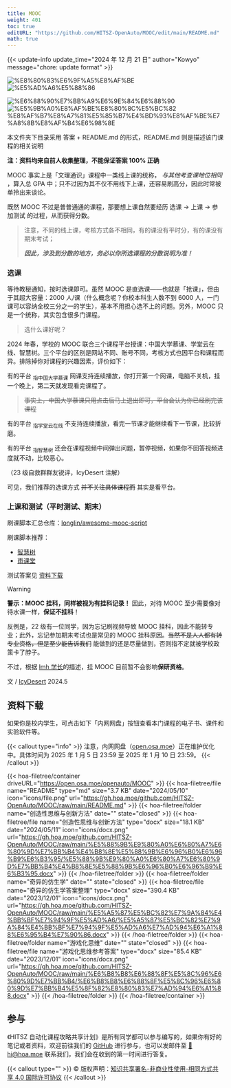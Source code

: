 ```yaml
---
title: MOOC
weight: 401
toc: true
editURL: "https://github.com/HITSZ-OpenAuto/MOOC/edit/main/README.md"
math: true
---
```


{{< update-info update_time="2024 年 12 月 21 日" author="Kowyo" message="chore: update format" >}}

<div class="img-div hx-mt-4 hx-flex-row hx-justify-start hx-items-center">

![%E8%80%83%E6%9F%A5%E8%AF%BE](https://img.shields.io/badge/%E8%80%83%E6%9F%A5%E8%AF%BE-red)
![%E5%AD%A6%E5%88%86](https://img.shields.io/badge/MOOC%E9%9A%B6%E5%B1%9E%E6%96%87%E7%90%86%E9%80%9A%E8%AF%86%20%E6%97%A0%E7%89%B9%E6%AE%8A%E5%AD%A6%E5%88%86%E8%A6%81%E6%B1%82-moccasin)

![%E6%88%90%E7%BB%A9%E6%9E%84%E6%88%90](https://img.shields.io/badge/%E6%88%90%E7%BB%A9%E6%9E%84%E6%88%90-gold)
![%E5%9B%A0%E8%AF%BE%E8%80%8C%E5%BC%82 %E8%AF%B7%E8%A7%81%E5%85%B7%E4%BD%93%E8%AF%BE%E7%A8%8B%E8%AF%B4%E6%98%8E](https://img.shields.io/badge/%E5%9B%A0%E8%AF%BE%E8%80%8C%E5%BC%82%20%E8%AF%B7%E8%A7%81%E5%85%B7%E4%BD%93%E8%AF%BE%E7%A8%8B%E8%AF%B4%E6%98%8E-wheat)

</div>

本文件夹下目录采用 答案 + README.md 的形式，README.md 则是描述该门课程的相关说明

**注：资料均来自前人收集整理，不能保证答案 100% 正确**

MOOC 事实上是「文理通识」课程中一类线上课的统称， *与其他考查课地位相同* ，算入总 GPA 中；只不过因为其不仅不用线下上课，还容易刷高分，因此时常被单拎出来谈论。

既然 MOOC 不过是普普通通的课程，那要想上课自然要经历 选课 → 上课 → 参加测试 的过程，从而获得分数。
> 注意，不同的线上课，考核方式各不相同，有的课没有平时分，有的课没有期末考试；
> 
>  ***因此，涉及到分数的地方，务必以你所选课程的分数说明为准！***

### 选课

等待教秘通知，按时选课即可。虽然 MOOC 是直选课——也就是「抢课」，但由于其超大容量：2000 人/课（什么概念呢？你校本科生人数不到 6000 人，一门课可以容纳全校三分之一的学生），基本不用担心选不上的问题。另外，MOOC 只是一个统称，其实包含很多门课程。

> 选什么课好呢？

2024 年春，学校的 MOOC 联合三个课程平台授课：中国大学慕课、学堂云在线、智慧树。三个平台的区别是网站不同、账号不同，考核方式也因平台和课程而异。排除掉你对课程的兴趣因素，评价如下：

有的平台 <sub>指中国大学慕课</sub> 网课支持连续播放，你打开第一个网课，电脑不关机，挂一个晚上，第二天就发现看完课程了。
> ~~事实上，中国大学慕课只用点击后马上退出即可，平台会认为你已经刷完该课程~~

有的平台 <sub>指学堂云在线</sub> 不支持连续播放，看完一节课才能继续看下一节课，比较折磨。

有的平台 <sub>指智慧树</sub> 还会在课程视频中间弹出问题，暂停视频，如果你不回答视频进度就不动，比较恶心。

（23 级自救群群友锐评，IcyDesert 注解）

可见，我们推荐的选课方式 ~~并不关注具体课程而~~ 其实是看平台。

### 上课和测试（平时测试、期末）

刷课脚本汇总仓库：[longlin/awesome-mooc-script](https://github.com/longlin10086/awesome-mooc-script)

刷课脚本推荐：

- [智慧树](https://github.com/CXRunfree/Autovisor)
- [雨课堂](https://github.com/Niuwh/yuketang-jiaoben)

测试答案见 [资料下载](https://hoa.moe/docs/general-knowledge/mooc/#资料下载)

> [!WARNING]
> **警示：MOOC 挂科，同样被视为有挂科记录！** 因此，对待 MOOC 至少需要像对待水课一样，**保证不挂科**！
> 
> 反例是，22 级有一位同学，因为忘记刷视频导致 MOOC 挂科，因此不能转专业；此外，忘记参加期末考试也是常见的 MOOC 挂科原因。~~当然不是人人都有转专业资格，但是至少能告诉我们~~ 能做到的还是尽量做到，否则指不定就被学校政策卡了脖子。
> 
> 不过，根据 [lmh 学长](https://github.com/lmh12138)的描述，挂 MOOC 目前暂不会影响**保研资格**。
> 
> 文 / [IcyDesert](https://github.com/IcyDesert) 2024.5


## 资料下载

如果你是校内学生，可点击如下「内网网盘」按钮查看本门课程的电子书、课件和实验软件等。

{{< callout type="info" >}}
  注意，内网网盘（[open.osa.moe](https://open.osa.moe/openauto)）正在维护优化中。具体时间为 2025 年 1 月 5 日 23:59 至 2025 年 1 月 10 日 23:59。
{{< /callout >}}

{{< hoa-filetree/container driveURL="https://open.osa.moe/openauto/MOOC" >}}
  {{< hoa-filetree/file name="README" type="md" size="3.7 KB" date="2024/05/10" icon="icons/file.png" url="https://gh.hoa.moe/github.com/HITSZ-OpenAuto/MOOC/raw/main/README.md" >}}
  {{< hoa-filetree/folder name="创造性思维与创新方法" date="" state="closed" >}}
    {{< hoa-filetree/file name="创造性思维与创新方法" type="docx" size="18.1 KB" date="2024/05/11" icon="icons/docx.png" url="https://gh.hoa.moe/github.com/HITSZ-OpenAuto/MOOC/raw/main/%E5%88%9B%E9%80%A0%E6%80%A7%E6%80%9D%E7%BB%B4%E4%B8%8E%E5%88%9B%E6%96%B0%E6%96%B9%E6%B3%95/%E5%88%9B%E9%80%A0%E6%80%A7%E6%80%9D%E7%BB%B4%E4%B8%8E%E5%88%9B%E6%96%B0%E6%96%B9%E6%B3%95.docx" >}}
  {{< /hoa-filetree/folder >}}
  {{< hoa-filetree/folder name="奇异的仿生学" date="" state="closed" >}}
    {{< hoa-filetree/file name="奇异的仿生学答案整理" type="docx" size="390.4 KB" date="2023/12/01" icon="icons/docx.png" url="https://gh.hoa.moe/github.com/HITSZ-OpenAuto/MOOC/raw/main/%E5%A5%87%E5%BC%82%E7%9A%84%E4%BB%BF%E7%94%9F%E5%AD%A6/%E5%A5%87%E5%BC%82%E7%9A%84%E4%BB%BF%E7%94%9F%E5%AD%A6%E7%AD%94%E6%A1%88%E6%95%B4%E7%90%86.docx" >}}
  {{< /hoa-filetree/folder >}}
  {{< hoa-filetree/folder name="游戏化思维" date="" state="closed" >}}
    {{< hoa-filetree/file name="游戏化思维参考答案" type="docx" size="85.4 KB" date="2023/12/01" icon="icons/docx.png" url="https://gh.hoa.moe/github.com/HITSZ-OpenAuto/MOOC/raw/main/%E6%B8%B8%E6%88%8F%E5%8C%96%E6%80%9D%E7%BB%B4/%E6%B8%B8%E6%88%8F%E5%8C%96%E6%80%9D%E7%BB%B4%E5%8F%82%E8%80%83%E7%AD%94%E6%A1%88.docx" >}}
  {{< /hoa-filetree/folder >}}
{{< /hoa-filetree/container >}}

## 参与

《HITSZ 自动化课程攻略共享计划》是所有同学都可以参与编写的，如果你有好的笔记或者资料，欢迎前往我们的 [GitHub](https://github.com/HITSZ-OpenAuto) 进行参与，也可以发邮件至 [📮hi@hoa.moe](mailto:hi@hoa.moe) 联系我们，我们会在收到的第一时间进行答复。

{{< callout type="" >}}
  © 版权声明：[知识共享署名-非商业性使用-相同方式共享 4.0 国际许可协议](https://creativecommons.org/licenses/by-nc-sa/4.0/)
{{< /callout >}}
